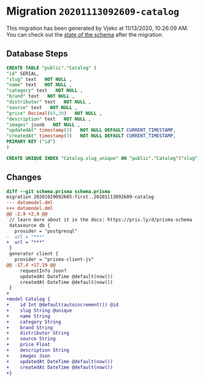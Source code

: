# Migration `20201113092609-catalog`

This migration has been generated by Vjeko at 11/13/2020, 10:26:09 AM.
You can check out the [state of the schema](./schema.prisma) after the migration.

## Database Steps

```sql
CREATE TABLE "public"."Catalog" (
"id" SERIAL,
"slug" text   NOT NULL ,
"name" text   NOT NULL ,
"category" text   NOT NULL ,
"brand" text   NOT NULL ,
"distributor" text   NOT NULL ,
"source" text   NOT NULL ,
"price" Decimal(65,30)   NOT NULL ,
"description" text   NOT NULL ,
"images" jsonb   NOT NULL ,
"updatedAt" timestamp(3)   NOT NULL DEFAULT CURRENT_TIMESTAMP,
"createdAt" timestamp(3)   NOT NULL DEFAULT CURRENT_TIMESTAMP,
PRIMARY KEY ("id")
)

CREATE UNIQUE INDEX "Catalog.slug_unique" ON "public"."Catalog"("slug")
```

## Changes

```diff
diff --git schema.prisma schema.prisma
migration 20201029092605-first..20201113092609-catalog
--- datamodel.dml
+++ datamodel.dml
@@ -2,9 +2,9 @@
 // learn more about it in the docs: https://pris.ly/d/prisma-schema
 datasource db {
   provider = "postgresql"
-  url = "***"
+  url = "***"
 }
 generator client {
   provider = "prisma-client-js"
@@ -17,4 +17,19 @@
     requestInfo Json?
     updatedAt DateTime @default(now())
     createdAt DateTime @default(now())
 }
+
+model Catalog {
+    id Int @default(autoincrement()) @id
+    slug String @unique
+    name String
+    category String
+    brand String
+    distributor String
+    source String
+    price Float
+    description String
+    images Json
+    updatedAt DateTime @default(now())
+    createdAt DateTime @default(now())
+}
```


